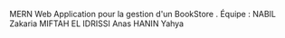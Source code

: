 MERN Web Application pour la gestion d'un BookStore .
Équipe : 
NABIL Zakaria
MIFTAH EL IDRISSI Anas
HANIN Yahya
